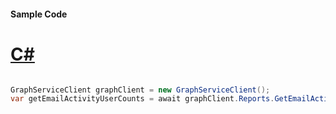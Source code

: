 #### Sample Code
# [C#](#tab/Csharp)

```C#

GraphServiceClient graphClient = new GraphServiceClient();
var getEmailActivityUserCounts = await graphClient.Reports.GetEmailActivityUserCounts().Request().GetAsync();

```